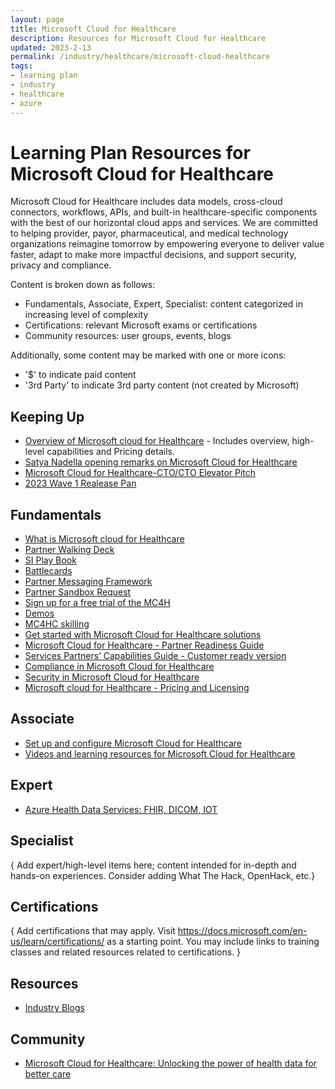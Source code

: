```yaml
---
layout: page
title: Microsoft Cloud for Healthcare
description: Resources for Microsoft Cloud for Healthcare
updated: 2023-2-13
permalink: /industry/healthcare/microsoft-cloud-healthcare
tags:
- learning plan
- industry
- healthcare
- azure
---
```


# Learning Plan Resources for Microsoft Cloud for Healthcare

Microsoft Cloud for Healthcare includes data models, cross-cloud connectors, workflows, APIs, and built-in healthcare-specific components with the best of our horizontal cloud apps and services. We are committed to helping provider, payor, pharmaceutical, and medical technology organizations reimagine tomorrow by empowering everyone to deliver value faster, adapt to make more impactful decisions, and support security, privacy and compliance.

Content is broken down as follows:
* Fundamentals, Associate, Expert, Specialist: content categorized in increasing level of complexity
* Certifications: relevant Microsoft exams or certifications
* Community resources: user groups, events, blogs

Additionally, some content may be marked with one or more icons:
* '$' to indicate paid content
* '3rd Party' to indicate 3rd party content (not created by Microsoft)

## Keeping Up

* [Overview of Microsoft cloud for Healthcare](https://www.microsoft.com/en-us/industry/health/microsoft-cloud-for-healthcare) - Includes overview, high-level capabilities and Pricing details.
* [Satya Nadella opening remarks on Microsoft Cloud for Healthcare](https://www.youtube.com/watch?v=KVK7AUCSfUs&feature=youtu.be)
* [Microsoft Cloud for Healthcare-CTO/CTO Elevator Pitch](./Assets/Microsoft%20Cloud%20for%20Healthcare%20-%20Partner%20Ready.pptx) 
* [2023 Wave 1 Realease Pan](https://learn.microsoft.com/en-us/industry/release-plan/2023wave1/cloud-healthcare)

## Fundamentals

* [What is Microsoft cloud for Healthcare](https://docs.microsoft.com/en-us/industry/healthcare/overview)
* [Partner Walking Deck](https://assetsprod.microsoft.com/mpn/en-us/microsoft-cloud-for-healthcare-walking-deck.pptx)
* [SI Play Book](https://microsoft.sharepoint.com/teams/Healthcarehub/Shared%20Documents/Forms/AllItems.aspx?id=/teams/Healthcarehub/Shared%20Documents/Microsoft%20cloud%20for%20healthcare/Healthcare%20-%20Industry%20cloud%20SI%20playbook.pdf&parent=/teams/Healthcarehub/Shared%20Documents/Microsoft%20cloud%20for%20healthcare)
* [Battlecards](https://microsoft.sharepoint.com/teams/Healthcarehub/Shared%20Documents/Forms/AllItems.aspx?id=%2Fteams%2FHealthcarehub%2FShared%20Documents%2FMicrosoft%20cloud%20for%20healthcare%2FMS%20Cloud%20for%20Healthcare%20Battlecard%202020%2001%2011%2Epdf&parent=%2Fteams%2FHealthcarehub%2FShared%20Documents%2FMicrosoft%20cloud%20for%20healthcare)
* [Partner Messaging Framework](https://assetsprod.microsoft.com/mpn/en-us/microsoft-cloud-for-healthcare-partner-messaging-framework.docx)
* [Partner Sandbox Request](https://experience.dynamics.com/requestlicense/)
* [Sign up for a free trial of the MC4H](https://nam06.safelinks.protection.outlook.com/?url=https%3A%2F%2Faka.ms%2Fmc4h_trial&data=05%7C01%7Cpujeyasi%40microsoft.com%7C8407253c37bc4f5dcdf908daac946fd1%7C72f988bf86f141af91ab2d7cd011db47%7C1%7C0%7C638012050851381549%7CUnknown%7CTWFpbGZsb3d8eyJWIjoiMC4wLjAwMDAiLCJQIjoiV2luMzIiLCJBTiI6Ik1haWwiLCJXVCI6Mn0%3D%7C3000%7C%7C%7C&sdata=EAZx8Y0YSmgfuNRQlwGOzFKzYMgoMnyhk0s%2BCfD7bVc%3D&reserved=0)
* [Demos](https://cdx.transform.microsoft.com/experience-detail/1a4be2b1-89c6-4978-a69e-a2c481721f85)
* [MC4HC skilling](https://docs.microsoft.com/en-us/learn/paths/healthcare-in-a-day/)
* [Get started with Microsoft Cloud for Healthcare solutions](https://docs.microsoft.com/en-us/learn/modules/get-started-healthcare)
* [Microsoft Cloud for Healthcare - Partner Readiness Guide](https://assetsprod.microsoft.com/mpn/en-us/microsoft-cloud-for-healthcare-partner-readiness-guide.pdf)
* [Services Partners’ Capabilities Guide - Customer ready version](https://assetsprod.microsoft.com/mpn/en-us/microsoft-cloud-for-healthcare-services-partners-capabilities-guide.pdf)
* [Compliance in Microsoft Cloud for Healthcare](https://docs.microsoft.com/en-us/industry/healthcare/compliance-overview)
* [Security in Microsoft Cloud for Healthcare](https://docs.microsoft.com/en-us/industry/healthcare/security-overview)
* [Microsoft cloud for Healthcare - Pricing and Licensing](https://docs.microsoft.com/en-us/industry/healthcare/buy)


## Associate

* [Set up and configure Microsoft Cloud for Healthcare](https://docs.microsoft.com/en-us/industry/healthcare/configure-cloud-for-healthcare)
* [Videos and learning resources for Microsoft Cloud for Healthcare](https://docs.microsoft.com/en-us/industry/healthcare/training-videos)

## Expert

* [Azure Health Data Services: FHIR, DICOM, IOT](https://nam06.safelinks.protection.outlook.com/?url=http%3A%2F%2Faka.ms%2FHCIoT&data=05%7C01%7Cpujeyasi%40microsoft.com%7C8407253c37bc4f5dcdf908daac946fd1%7C72f988bf86f141af91ab2d7cd011db47%7C1%7C0%7C638012050851381549%7CUnknown%7CTWFpbGZsb3d8eyJWIjoiMC4wLjAwMDAiLCJQIjoiV2luMzIiLCJBTiI6Ik1haWwiLCJXVCI6Mn0%3D%7C3000%7C%7C%7C&sdata=QF3D7SamTqQqw89zGBeDSig2DFBsB3TkS9guAAKMA70%3D&reserved=0)


## Specialist

{ Add expert/high-level items here; content intended for in-depth and hands-on experiences.  Consider adding What The Hack, OpenHack, etc.}


## Certifications

{ Add certifications that may apply. Visit https://docs.microsoft.com/en-us/learn/certifications/ as a starting point.  You may include links to training classes and related resources related to certifications.  }

## Resources

* [Industry Blogs](https://cloudblogs.microsoft.com/industry-blog/)

## Community

* [Microsoft Cloud for Healthcare: Unlocking the power of health data for better care](https://azure.microsoft.com/en-us/blog/microsoft-cloud-for-healthcare-unlocking-the-power-of-health-data-for-better-care/)

